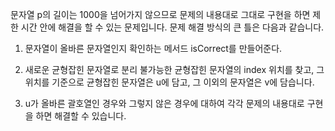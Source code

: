 문자열 p의 길이는 1000을 넘어가지 않으므로 문제의 내용대로 그대로 구현을 하면 제한 시간 안에 해결을 할 수 있는 문제입니다. 문제 해결 방식의 큰 틀은 다음과 같습니다.

1. 문자열이 올바른 문자열인지 확인하는 메서드 isCorrect를 만들어준다.

2. 새로운 균형잡힌 문자열로 분리 불가능한 균형잡힌 문자열의 index 위치를 찾고, 그 위치를 기준으로 균형잡힌 문자열은 u에 담고, 그 이외의 문자열은 v에 담습니다.

3. u가 올바른 괄호열인 경우와 그렇지 않은 경우에 대하여 각각 문제의 내용대로 구현을 하면 해결할 수 있습니다.
